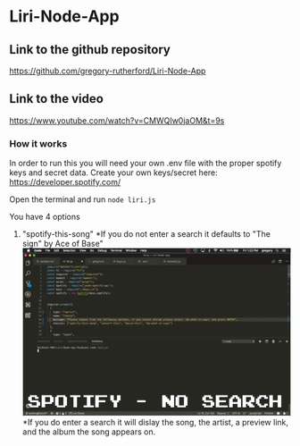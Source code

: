 # Liri-Node-App
## Link to the github repository
https://github.com/gregory-rutherford/Liri-Node-App
## Link to the video
https://www.youtube.com/watch?v=CMWQIw0jaOM&t=9s

### How it works
In order to run this you will need your own .env file
with the proper spotify keys and secret data. Create your own keys/secret here:
https://developer.spotify.com/

Open the terminal and run `node liri.js`

You have 4 options
1. "spotify-this-song" 
    *If you do not enter a search it defaults to "The sign" by Ace of Base"
    ![Spotify Gif](/images/giphy.gif)
    *If you do enter a search it will dislay the song, the artist, a preview link, and the album the song appears on.
    
